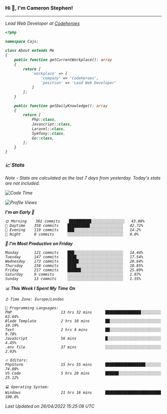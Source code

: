 ### Hi 👋, I'm Cameron Stephen!
<hr>
<p><em>Lead Web Developer at <a href="https://codeheroes.co.uk">Codeheroes</a></p>


```php
<?php

namespace Cajs;

class About extends Me
{
    public function getCurrentWorkplace(): array
    {
        return [
            'workplace' => [
                'company' => 'Codeheroes',
                'position' => 'Lead Web Developer'
            ]
        ];
    }

    public function getDailyKnowledge(): array
    {
        return [
            Php::class,
            Javascript::class,
            Laravel::class,
            Symfony::class,
            Go::class,
        ];
    }
}
```

### 📈 Stats
<p><em>Note - Stats are calculated as the last 7 days from yesterday. Today's stats are not included.</em></p>


<!--START_SECTION:waka-->
![Code Time](http://img.shields.io/badge/Code%20Time-2%2C811%20hrs%2042%20mins-blue)

![Profile Views](http://img.shields.io/badge/Profile%20Views-0-blue)

**I'm an Early 🐤** 

```text
🌞 Morning    361 commits    ██████████░░░░░░░░░░░░░░░   43.08% 
🌆 Daytime    358 commits    ██████████░░░░░░░░░░░░░░░   42.72% 
🌃 Evening    119 commits    ███░░░░░░░░░░░░░░░░░░░░░░   14.2% 
🌙 Night      0 commits      ░░░░░░░░░░░░░░░░░░░░░░░░░   0.0%

```
📅 **I'm Most Productive on Friday** 

```text
Monday       121 commits    ███░░░░░░░░░░░░░░░░░░░░░░   14.44% 
Tuesday      147 commits    ████░░░░░░░░░░░░░░░░░░░░░   17.54% 
Wednesday    173 commits    █████░░░░░░░░░░░░░░░░░░░░   20.64% 
Thursday     158 commits    ████░░░░░░░░░░░░░░░░░░░░░   18.85% 
Friday       217 commits    ██████░░░░░░░░░░░░░░░░░░░   25.89% 
Saturday     9 commits      ░░░░░░░░░░░░░░░░░░░░░░░░░   1.07% 
Sunday       13 commits     ░░░░░░░░░░░░░░░░░░░░░░░░░   1.55%

```


📊 **This Week I Spent My Time On** 

```text
⌚︎ Time Zone: Europe/London

💬 Programming Languages: 
PHP                      13 hrs 32 mins      ████████████████░░░░░░░░░   63.64% 
Blade Template           2 hrs 10 mins       ██░░░░░░░░░░░░░░░░░░░░░░░   10.19% 
Text                     2 hrs 4 mins        ██░░░░░░░░░░░░░░░░░░░░░░░   9.78% 
JavaScript               56 mins             █░░░░░░░░░░░░░░░░░░░░░░░░   4.45% 
.env file                37 mins             ░░░░░░░░░░░░░░░░░░░░░░░░░   2.93%

🔥 Editors: 
PhpStorm                 15 hrs 55 mins      ██████████████████░░░░░░░   74.88% 
VS Code                  5 hrs 20 mins       ██████░░░░░░░░░░░░░░░░░░░   25.12%

💻 Operating System: 
Windows                  21 hrs 16 mins      █████████████████████████   100.0%

```


 Last Updated on 26/04/2022 15:25:08 UTC
<!--END_SECTION:waka-->
